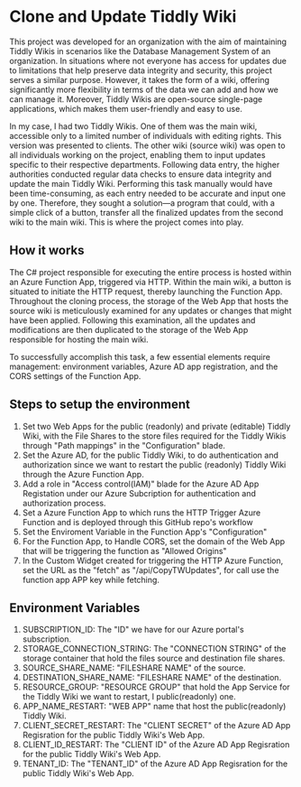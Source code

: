 # Clone and Update Tiddly Wiki

This project was developed for an organization with the aim of maintaining Tiddly Wikis in scenarios like the Database Management System of an organization. In situations where not everyone has access for updates due to limitations that help preserve data integrity and security, this project serves a similar purpose. However, it takes the form of a wiki, offering significantly more flexibility in terms of the data we can add and how we can manage it. Moreover, Tiddly Wikis are open-source single-page applications, which makes them user-friendly and easy to use.

In my case, I had two Tiddly Wikis. One of them was the main wiki, accessible only to a limited number of individuals with editing rights. This version was presented to clients. The other wiki (source wiki) was open to all individuals working on the project, enabling them to input updates specific to their respective departments. Following data entry, the higher authorities conducted regular data checks to ensure data integrity and update the main Tiddly Wiki. Performing this task manually would have been time-consuming, as each entry needed to be accurate and input one by one. Therefore, they sought a solution—a program that could, with a simple click of a button, transfer all the finalized updates from the second wiki to the main wiki. This is where the project comes into play.

## How it works

The C# project responsible for executing the entire process is hosted within an Azure Function App, triggered via HTTP. Within the main wiki, a button is situated to initiate the HTTP request, thereby launching the Function App. Throughout the cloning process, the storage of the Web App that hosts the source wiki is meticulously examined for any updates or changes that might have been applied. Following this examination, all the updates and modifications are then duplicated to the storage of the Web App responsible for hosting the main wiki.

To successfully accomplish this task, a few essential elements require management: environment variables, Azure AD app registration, and the CORS settings of the Function App.

## Steps to setup the environment

1. Set two Web Apps for the public (readonly) and private (editable) Tiddly Wiki, with the File Shares to the store files required for the Tiddly Wikis through "Path mappings"
   in the "Configuration" blade.
2. Set the Azure AD, for the public Tiddly Wiki, to do authentication and authorization since we want to restart the public (readonly) Tiddly Wiki through the Azure Function App.
3. Add a role in "Access control(IAM)" blade for the Azure AD App Registation under our Azure Subcription for authentication and authorization process.
4. Set a Azure Function App to which runs the HTTP Trigger Azure Function and is deployed through this GitHub repo's workflow
5. Set the Enviroment Variable in the Function App's "Configuration"
6. For the Function App, to Handle CORS, set the domain of the Web App that will be triggering the function as "Allowed Origins"
7. In the Custom Widget created for triggering the HTTP Azure Function, set the URL as the "fetch" as "<FunctionAppURL>/api/CopyTWUpdates", for call use the function app APP key
   while fetching.

## Environment Variables

1. SUBSCRIPTION_ID: The "ID" we have for our Azure portal's subscription.
2. STORAGE_CONNECTION_STRING: The "CONNECTION STRING" of the storage container that hold the files source and destination file shares.
3. SOURCE_SHARE_NAME: "FILESHARE NAME" of the source.
4. DESTINATION_SHARE_NAME: "FILESHARE NAME" of the destination.
5. RESOURCE_GROUP: "RESOURCE GROUP" that hold the App Service for the Tiddly Wiki we want to restart, I public(readonly) one.
6. APP_NAME_RESTART: "WEB APP" name that host the public(readonly) Tiddly Wiki.
7. CLIENT_SECRET_RESTART: The "CLIENT SECRET" of the Azure AD App Regisration for the public Tiddly Wiki's Web App.
8. CLIENT_ID_RESTART: The "CLIENT ID" of the Azure AD App Regisration for the public Tiddly Wiki's Web App.
9. TENANT_ID: The "TENANT_ID" of the Azure AD App Regisration for the public Tiddly Wiki's Web App.

